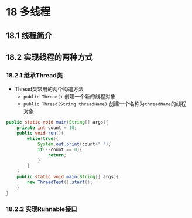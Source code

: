 # 18 多线程

## 18.1 线程简介

## 18.2 实现线程的两种方式

### 18.2.1 继承Thread类

- Thread类常用的两个构造方法
  - `public Thread()` 创建一个新的线程对象
  - `public Thread(String threadName)` 创建一个名称为`threadName`的线程对象

```java
public static void main(String[] args){
    private int count = 10;
    public void run(){
        while(true){
            System.out.print(count+" ");
            if(--count == 0){
                return;
            }
        }
    }
    public static void main(String[] args){
        new ThreadTest().start();
    }
}
```

### 18.2.2 实现Runnable接口

